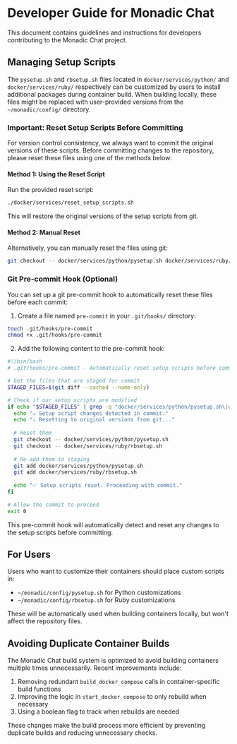 # Developer Guide for Monadic Chat

This document contains guidelines and instructions for developers contributing to the Monadic Chat project.

## Managing Setup Scripts

The `pysetup.sh` and `rbsetup.sh` files located in `docker/services/python/` and `docker/services/ruby/` respectively can be customized by users to install additional packages during container build. When building locally, these files might be replaced with user-provided versions from the `~/monadic/config/` directory.

### Important: Reset Setup Scripts Before Committing

For version control consistency, we always want to commit the original versions of these scripts. Before committing changes to the repository, please reset these files using one of the methods below:

#### Method 1: Using the Reset Script

Run the provided reset script:

```bash
./docker/services/reset_setup_scripts.sh
```

This will restore the original versions of the setup scripts from git.

#### Method 2: Manual Reset

Alternatively, you can manually reset the files using git:

```bash
git checkout -- docker/services/python/pysetup.sh docker/services/ruby/rbsetup.sh
```

### Git Pre-commit Hook (Optional)

You can set up a git pre-commit hook to automatically reset these files before each commit:

1. Create a file named `pre-commit` in your `.git/hooks/` directory:

```bash
touch .git/hooks/pre-commit
chmod +x .git/hooks/pre-commit
```

2. Add the following content to the pre-commit hook:

```bash
#!/bin/bash
# .git/hooks/pre-commit - Automatically reset setup scripts before commit

# Get the files that are staged for commit
STAGED_FILES=$(git diff --cached --name-only)

# Check if our setup scripts are modified
if echo "$STAGED_FILES" | grep -q "docker/services/python/pysetup.sh\|docker/services/ruby/rbsetup.sh"; then
  echo "⚠️ Setup script changes detected in commit."
  echo "⚠️ Resetting to original versions from git..."
  
  # Reset them
  git checkout -- docker/services/python/pysetup.sh
  git checkout -- docker/services/ruby/rbsetup.sh
  
  # Re-add them to staging
  git add docker/services/python/pysetup.sh
  git add docker/services/ruby/rbsetup.sh
  
  echo "✅ Setup scripts reset. Proceeding with commit."
fi

# Allow the commit to proceed
exit 0
```

This pre-commit hook will automatically detect and reset any changes to the setup scripts before committing.

## For Users

Users who want to customize their containers should place custom scripts in:
- `~/monadic/config/pysetup.sh` for Python customizations
- `~/monadic/config/rbsetup.sh` for Ruby customizations

These will be automatically used when building containers locally, but won't affect the repository files.

## Avoiding Duplicate Container Builds

The Monadic Chat build system is optimized to avoid building containers multiple times unnecessarily. Recent improvements include:

1. Removing redundant `build_docker_compose` calls in container-specific build functions
2. Improving the logic in `start_docker_compose` to only rebuild when necessary
3. Using a boolean flag to track when rebuilds are needed

These changes make the build process more efficient by preventing duplicate builds and reducing unnecessary checks.